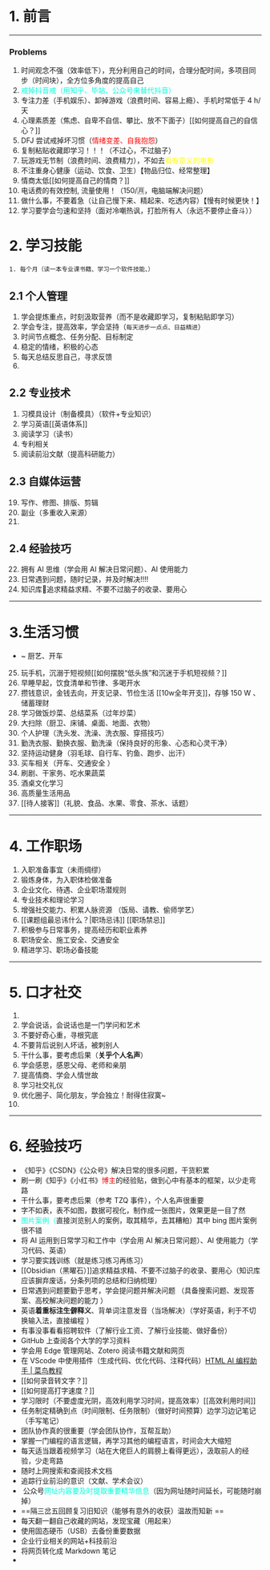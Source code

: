 # 1. 前言

---
### Problems
1. 时间观念不强（效率低下），充分利用自己的时间，合理分配时间，多项目同步（时间块），全方位多角度的提高自己
2. <font color="#00ffdc">戒掉抖音戒（用知乎、毕站、公众号来替代抖音）</font>
3. 专注力差（手机娱乐）、卸掉游戏（浪费时间、容易上瘾）、手机时常低于 4 h/天
4. 心理素质差（焦虑、自卑不自信、攀比、放不下面子）[[如何提高自己的自信心？]]
5. DFJ 尝试戒掉坏习惯（<font color="#ff0000">情绪变差、自我抱怨</font>）
6. 复制粘贴收藏即学习！！！（不过心，不过脑子）
7. 玩游戏无节制（浪费时间、浪费精力），不如去<font color="#ffff00">看有意义的电影</font>
8. 不注重身心健康（运动、饮食、卫生）【物品归位、经常整理】
9. 情商太低[[如何提高自己的情商？]]
10. 电话费的有效控制, 流量使用！（150/🈷，电脑端解决问题）
11. 做什么事，不要着急（让自己慢下来、精起来、吃透内容）【慢有时候更快！】
12. 学习要学会匀速和坚持（面对冷嘲热讽，打脸所有人（永远不要停止奋斗））
# 2. 学习技能
```ad-check
1. 每个月（读一本专业课书籍、学习一个软件技能、）
```
## 2.1 个人管理
1. 学会提炼重点，时刻汲取营养（而不是收藏即学习，复制粘贴即学习）
2. 学会专注，提高效率，学会坚持（`每天进步一点点、日益精进`）
3. 时间节点概念、任务分配、目标制定 
4. 稳定的情绪，积极的心态 
5. 每天总结反思自己，寻求反馈
6. 
## 2.2 专业技术
1. 习模具设计（制备模具）（软件+专业知识）
2. 学习英语[[英语体系]]
3. 阅读学习（读书）
4. 专利相关
5. 阅读前沿文献（提高科研能力）

## 2.3 自媒体运营 
19. 写作、修图、排版、剪辑
20. 副业（多重收入来源）
21. 
## 2.4 经验技巧
22. 拥有 AI 思维（学会用 AI 解决日常问题）、AI 使用能力
23. 日常遇到问题，随时记录，并及时解决!!!!
24. 知识库🌟追求精益求精、不要不过脑子的收录、要用心
---
# 3.生活习惯
- ~ 厨艺、开车 
25. 玩手机，沉溺于短视频[[如何摆脱“低头族”和沉迷于手机短视频？]]
26. 早睡早起，饮食清单和节律、多喝开水 
27. 攒钱意识，金钱去向，开支记录、节俭生活 [[10w全年开支]]，存够 150 W 、储蓄理财 
28. 学习做饭炒菜、总结菜系（过年炒菜）
29. 大扫除（厨卫、床铺、桌面、地面、衣物）
30. 个人护理（洗头发、洗澡、洗衣服、穿搭技巧）
31. 勤洗衣服、勤换衣服、勤洗澡（保持良好的形象、心态和心灵干净）
32. 坚持运动健身（羽毛球、自行车、钓鱼、跑步、出汗）
33. 买车相关（开车、交通安全 ）
34. 刷剧、干家务、吃水果蔬菜 
35. 酒桌文化学习 
36. 高质量生活用品 
37. [[待人接客]]（礼貌、食品、水果、零食、茶水、话题）


---
# 4. 工作职场
1. 入职准备事宜（未雨绸缪）
2. 锻炼身体，为入职体检做准备
3. 企业文化、待遇、企业职场潜规则
4. 专业技术和理论学习 
5. 增强社交能力、积累人脉资源 （饭局、请教、偷师学艺）
6. [[课题组最忌讳什么？|职场忌讳]] [[职场禁忌]]
7. 积极参与日常事务，提高经历和职业素养 
8. 职场安全、施工安全、交通安全 
9. 精进学习、职场必备技能 
---
# 5. 口才社交
1. 
2. 学会说话，会说话也是一门学问和艺术
3. 不要好奇心重，寻根究底
4. 不要背后说别人坏话，被刺别人
5. 干什么事，要考虑后果（**关乎个人名声**）
6. 学会感恩，感恩父母、老师和亲朋
7. 提高情商、学会人情世故
8. 学习社交礼仪
9. 优化圈子、简化朋友，学会独立！耐得住寂寞~
10. 

---
# 6. 经验技巧 
- 《知乎》《CSDN》《公众号》解决日常的很多问题，干货积累
- 刷一刷《知乎》《小红书》<font color="#ff0000">博主</font>的经验贴，做到心中有基本的框架，以少走弯路
-  干什么事，要考虑后果（参考 TZQ 事件），个人名声很重要
-  字不如表，表不如图，数据可视化，制作成一张图片，效果更是一目了然
- <font color="#00ffdc">图片案例（</font>直接浏览别人的案例，取其精华，去其糟粕）其中 bing 图片案例很不错
-   将 AI 运用到日常学习和工作中（学会用 AI 解决日常问题）、AI 使用能力（学习代码、英语）
- 学习要实践训练（就是练习练习再练习） 
- [[Obsidian（黑曜石）]]追求精益求精、不要不过脑子的收录、要用心（知识库应该摒弃废话，分条列项的总结和归纳梳理）
- 日常遇到问题要勤于思考，学会提问题并解决问题 （具备搜索问题、发现答案、高校解决问题的能力 ）
-  英语**着重标注生僻释义**、背单词注意发音（当场解决）（学好英语，利于不切换输入法，直接编程 ）
- 有事没事看看招聘软件（了解行业工资、了解行业技能、做好备份）
- GitHub 上查阅各个大学的学习资料 
- 学会用 Edge 管理网站、Zotero 阅读书籍文献和网页
- 在 VScode 中使用插件（生成代码、优化代码、注释代码）[HTML AI 编程助手 | 菜鸟教程](https://www.runoob.com/html/fitten-code-html.html)
- [[如何录音转文字？]]
- [[如何提高打字速度？]]
- 学习限时（不要虚度光阴，高效利用学习时间，提高效率）[[高效利用时间]]
- 任务制定精确到点（时间限制、任务限制）（做好时间预算）边学习边记笔记（手写笔记）
- 团队协作真的很重要（学会团队协作，互帮互助）
- 掌握一门编程的语言逻辑，再学习其他的编程语言，时间会大大缩短 
- 每天适当跟着视频学习（站在大佬巨人的肩膀上看得更远），汲取前人的经验，少走弯路 
- 随时上网搜索和查阅技术文档
- 追踪行业前沿的意识（文献、学术会议）
-  公众号<font color="#00ffdc">网址内容要及时提取重要精华信息</font>（因为网址随时间延长，可能随时崩掉）
- ==隔三岔五回顾复习旧知识（能够有意外的收获）温故而知新 ==
- 每天翻一翻自己收藏的网站，发现宝藏（用起来） 
- 使用固态硬币（USB）去备份重要数据 
- 企业行业相关的网站+科技前沿 
- 将网页转化成 Markdown 笔记 
- 

